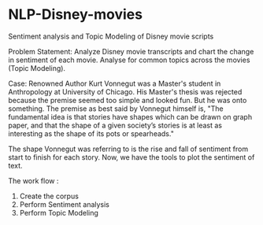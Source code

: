 # NLP-Disney-movies
Sentiment analysis and Topic Modeling of Disney movie scripts

Problem Statement:
Analyze Disney movie transcripts and chart the change in sentiment of each movie. Analyse for common topics across the movies (Topic Modeling). 

Case:
Renowned Author Kurt Vonnegut was a Master's student in Anthropology at University of Chicago. His Master's thesis was rejected because the premise seemed too simple and looked fun. But he was onto something. The premise as best said by Vonnegut himself is, "The fundamental idea is that stories have shapes which can be drawn on graph paper, and that the shape of a given society’s stories is at least as interesting as the shape of its pots or spearheads."

The shape Vonnegut was referring to is the rise and fall of sentiment from start to finish for each story. Now, we have the tools to plot the sentiment of text. 

The work flow :
1) Create the corpus
2) Perform Sentiment analysis
3) Perform Topic Modeling
